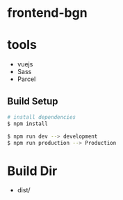 # frontend-bgn

# tools
- vuejs
- Sass
- Parcel

## Build Setup

``` bash
# install dependencies
$ npm install

$ npm run dev --> development
$ npm run production --> Production

```

# Build Dir
- dist/
